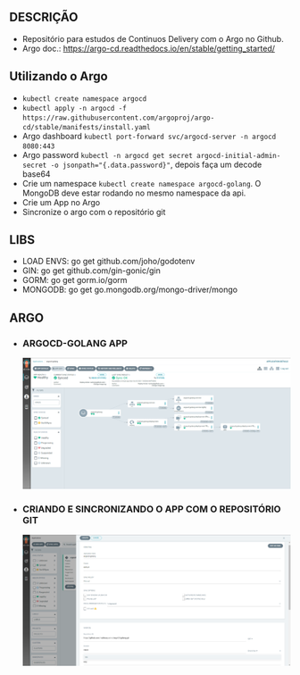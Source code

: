 ## DESCRIÇÃO

- Repositório para estudos de Continuos Delivery com o Argo no Github.
- Argo doc.: https://argo-cd.readthedocs.io/en/stable/getting_started/

## Utilizando o Argo

- `kubectl create namespace argocd`
- `kubectl apply -n argocd -f https://raw.githubusercontent.com/argoproj/argo-cd/stable/manifests/install.yaml`
- Argo dashboard `kubectl port-forward svc/argocd-server -n argocd 8080:443`
- Argo password `kubectl -n argocd get secret argocd-initial-admin-secret -o jsonpath="{.data.password}"`, depois faça um decode base64
- Crie um namespace `kubectl create namespace argocd-golang`. O MongoDB deve estar rodando no mesmo namespace da api.
- Crie um App no Argo
- Sincronize o argo com o repositório git

## LIBS

- LOAD ENVS: go get github.com/joho/godotenv
- GIN: go get github.com/gin-gonic/gin
- GORM: go get gorm.io/gorm
- MONGODB: go get go.mongodb.org/mongo-driver/mongo

## ARGO

- ### ARGOCD-GOLANG APP

  ![Argo App](./screenshots/argo-1.png)

- ### CRIANDO E SINCRONIZANDO O APP COM O REPOSITÓRIO GIT
  ![Argo App](./screenshots/argo-2.png)
